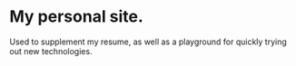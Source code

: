 # My personal site.
Used to supplement my resume, as well as a playground for quickly trying out new technologies. 